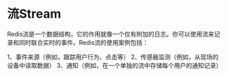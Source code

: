 # 流Stream

Redis流是一个数据结构，它的作用就像一个仅有附加的日志。你可以使用流来记录和同时联合实时的事件。Redis流的使用案例包括：

1、事件来源（例如，跟踪用户行为、点击等）
2、传感器监测（例如，从现场的设备中读取数据）
3、通知（例如，在一个单独的流中存储每个用户的通知记录）